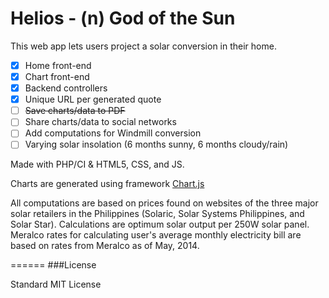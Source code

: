 Helios - (n) God of the Sun
======

This web app lets users project a solar conversion in their home.

- [x] Home front-end
- [x] Chart front-end
- [x] Backend controllers
- [x] Unique URL per generated quote
- [ ] ~~Save charts/data to PDF~~
- [ ] Share charts/data to social networks
- [ ] Add computations for Windmill conversion
- [ ] Varying solar insolation (6 months sunny, 6 months cloudy/rain)

Made with PHP/CI & HTML5, CSS, and JS.

Charts are generated using framework [Chart.js](http://chartjs.org)

All computations are based on prices found on websites of the three major solar retailers in the Philippines (Solaric, Solar Systems Philippines, and Solar Star). Calculations are optimum solar output per 250W solar panel. Meralco rates for calculating user's average monthly electricity bill are based on rates from Meralco as of May, 2014.

======
###License

Standard MIT License

